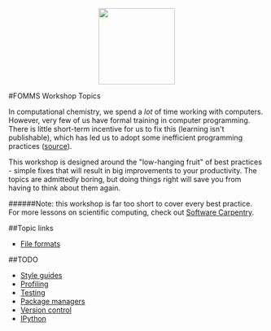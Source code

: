 <p align="center">
 <img src="http://www.fomms.org/files/logo2015.jpg" height="150px" />
</p>

#FOMMS Workshop Topics

In computational chemistry, we spend a *lot* of time working with computers. However, very few of us have formal training in computer programming. There is little short-term incentive for us to fix this (learning isn't publishable), which has led us to adopt some inefficient programming practices ([source](http://academia.stackexchange.com/questions/17781/why-do-many-talented-scientists-write-horrible-software)).

This workshop is designed around the "low-hanging fruit" of best practices - simple fixes that will result in big improvements to your productivity. The topics are admittedly boring, but doing things right will save you from having to think about them again.

######Note: this workshop is far too short to cover every best practice. For more lessons on scientific computing, check out [Software Carpentry](http://software-carpentry.org/).

##Topic links

 * [File formats](/file_formats.md)

##TODO
 * [Style guides](/style_guides.md)
 * [Profiling](/profiling.md)
 * [Testing](/testing.md)
 * [Package managers](/package_managers.md)
 * [Version control](/version_control.md)
 * [IPython](/ipython.md)

